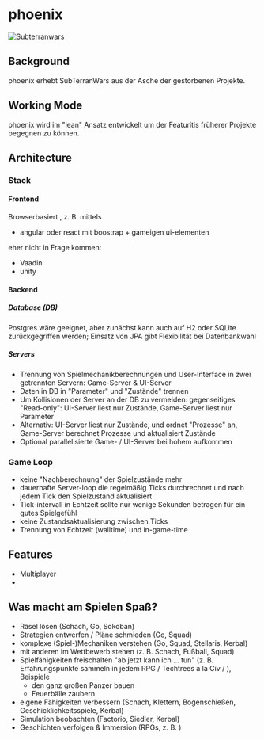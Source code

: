 # phoenix

[![Subterranwars](https://circleci.com/gh/subterranwars/phoenix.svg?style=shield)](https://circleci.com/gh/subterranwars/phoenix)

## Background
phoenix erhebt SubTerranWars aus der Asche der gestorbenen Projekte. 

## Working Mode 
phoenix wird im "lean" Ansatz entwickelt um der Featuritis früherer Projekte begegnen zu können.

## Architecture

### Stack

#### Frontend
Browserbasiert , z. B. mittels 
- angular oder react mit boostrap + gameigen ui-elementen

eher nicht in Frage kommen:
- Vaadin
- unity

#### Backend

##### Database (DB)
Postgres wäre geeignet, aber zunächst kann auch auf H2 oder SQLite zurückgegriffen werden; Einsatz von JPA gibt Flexibilität bei Datenbankwahl

##### Servers
- Trennung von Spielmechanikberechnungen und User-Interface in zwei getrennten Servern: Game-Server & UI-Server 
- Daten in DB in "Parameter" und "Zustände" trennen
- Um Kollisionen der Server an der DB zu vermeiden: gegenseitiges "Read-only": UI-Server liest nur Zustände, Game-Server liest nur Parameter
- Alternativ: UI-Server liest nur Zustände, und ordnet "Prozesse" an, Game-Server berechnet Prozesse und aktualisiert Zustände
- Optional parallelisierte Game- / UI-Server bei hohem aufkommen

### Game Loop
- keine "Nachberechnung" der Spielzustände mehr
- dauerhafte Server-loop die regelmäßig Ticks durchrechnet und nach jedem Tick den Spielzustand aktualisiert
- Tick-intervall in Echtzeit sollte nur wenige Sekunden betragen für ein gutes Spielgefühl
- keine Zustandsaktualisierung zwischen Ticks
- Trennung von Echtzeit (walltime) und in-game-time
 
## Features
- Multiplayer
- 


## Was macht am Spielen Spaß?
- Räsel lösen (Schach, Go, Sokoban)
- Strategien entwerfen / Pläne schmieden (Go, Squad)
- komplexe (Spiel-)Mechaniken verstehen (Go, Squad, Stellaris, Kerbal)
- mit anderen im Wettbewerb stehen (z. B. Schach, Fußball, Squad)
- Spielfähigkeiten freischalten "ab jetzt kann ich ... tun" (z. B. Erfahrungspunkte sammeln in jedem RPG / Techtrees a la Civ / ), Beispiele
	- den ganz großen Panzer bauen
	- Feuerbälle zaubern
- eigene Fähigkeiten verbessern (Schach, Klettern, Bogenschießen, Geschicklichkeitsspiele, Kerbal)
- Simulation beobachten (Factorio, Siedler, Kerbal)
- Geschichten verfolgen & Immersion (RPGs, z. B. )